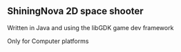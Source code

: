 ## ShiningNova 2D space shooter

Written in Java and using the libGDK game dev framework

Only for Computer platforms
